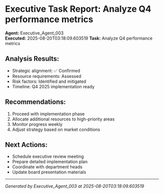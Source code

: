 # Executive Task Report: Analyze Q4 performance metrics

**Agent:** Executive_Agent_003  
**Executed:** 2025-08-20T03:18:09.603519
**Task:** Analyze Q4 performance metrics

## Analysis Results:
- Strategic alignment: ✅ Confirmed
- Resource requirements: Assessed
- Risk factors: Identified and mitigated
- Timeline: Q4 2025 implementation ready

## Recommendations:
1. Proceed with implementation phase
2. Allocate additional resources to high-priority areas
3. Monitor progress weekly
4. Adjust strategy based on market conditions

## Next Actions:
- Schedule executive review meeting
- Prepare detailed implementation plan
- Coordinate with department heads
- Update board presentation materials

---
*Generated by Executive_Agent_003 at 2025-08-20T03:18:09.603519*
